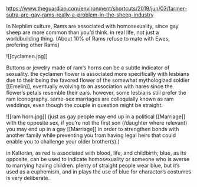 https://www.theguardian.com/environment/shortcuts/2019/jun/03/farmer-sutra-are-gay-rams-really-a-problem-in-the-sheep-industry



In Nephlim culture, Rams are associated with homosexuality, since gay sheep are more common than you’d think. in real life, not just a worldbuilding thing. (About 10% of Rams refuse to mate with Ewes, prefering other Rams)

![[cyclamen.jpg]]

Buttons or jewelry made of ram’s horns can be a subtle indicator of sexuality. the cyclamen flower is associated more specifically with lesbians due to their being the favored flower of the somewhat mythologized soldier [[Emelin]], eventually evolving to an association with hares since the flower’s petals resemble their ears. however, some lesbians still prefer the ram iconography. same-sex marriages are colloquially known as ram weddings, even though the couple in question might be straight.

![[ram horn.jpg]]
(just as gay people may end up in a political [[Marriage]] with the opposite sex, if you’re not the first son (/daughter where relevant) you may end up in a gay [[Marriage]] in order to strengthen bonds with another family while preventing you from having legal heirs that could enable you to challenge your older brother(s).)

in Kaltoran, as red is associated with blood, life, and childbirth; blue, as its opposite, can be used to indicate homosexuality or someone who is averse to marrying having children. plenty of straight people wear blue, but it’s used as a euphemism, and in plays the use of blue for character’s costumes is very deliberate.